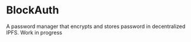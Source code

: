 # BlockAuth
A password manager that encrypts and stores password in decentralized IPFS.
Work in progress
